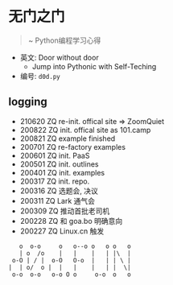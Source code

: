 # 无门之门
> ~ Python编程学习心得

- 英文: Door without door
    + Jump into Pythonic with Self-Teching 
- 编号: `d0d.py`




## logging

- 210620 ZQ re-init. offical site => ZoomQuiet
- 200822 ZQ init. offical site as 101.camp
- 200821 ZQ example finished
- 200701 ZQ re-factory examples
- 200601 ZQ init. PaaS
- 200501 ZQ init. outlines
- 200401 ZQ init. examples
- 200317 ZQ init. repo.
- 200316 ZQ 选题会, 决议
- 200311 ZQ Lark 通气会
- 200309 ZQ 推动首批老司机
- 200228 ZQ 和 goa.bo 明确意向
- 200227 ZQ Linux.cn 触发

```
   o  o-o     o   o--o o   o o   o
   | o  /o    |   |    |   | |\  |
 o-O | / |  o-O   O-o  |   | | \ |
|  | o/  o |  |   |    |   | |  \|
 o-o  o-o   o-o O o     o-o  o   o

```

